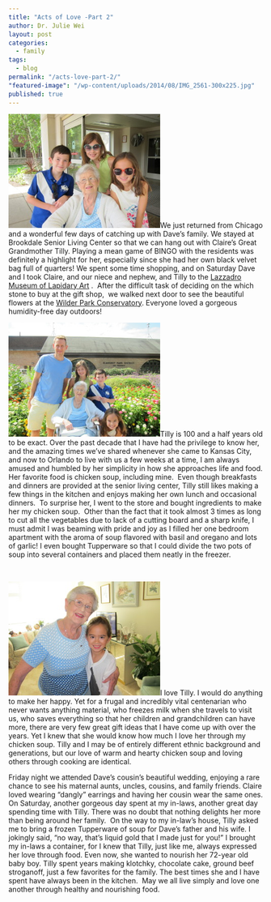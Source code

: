 ```yaml
---
title: "Acts of Love -Part 2"
author: Dr. Julie Wei
layout: post
categories: 
  - family
tags: 
  - blog
permalink: "/acts-love-part-2/"
"featured-image": "/wp-content/uploads/2014/08/IMG_2561-300x225.jpg"
published: true
---
```


<img class="alignleft size-medium wp-image-1107" src="/wp-content/uploads/2014/08/IMG_2561-300x225.jpg" alt="IMG_2561" width="300" height="225" />We just returned from Chicago and a wonderful few days of catching up with Dave’s family. We stayed at Brookdale Senior Living Center so that we can hang out with Claire’s Great Grandmother Tilly. Playing a mean game of BINGO with the residents was definitely a highlight for her, especially since she had her own black velvet bag full of quarters! We spent some time shopping, and on Saturday Dave and I took Claire, and our niece and nephew, and Tilly to the [Lazzadro Museum of Lapidary Art][1] .  After the difficult task of deciding on the which stone to buy at the gift shop,  we walked next door to see the beautiful flowers at the [Wilder Park Conservatory][2]. Everyone loved a gorgeous humidity-free day outdoors!

<img class="alignright wp-image-1109 size-medium" src="/wp-content/uploads/2014/08/IMG_2578-300x225.jpg" alt="IMG_2578" width="300" height="225" />Tilly is 100 and a half years old to be exact. Over the past decade that I have had the privilege to know her, and the amazing times we’ve shared whenever she came to Kansas City, and now to Orlando to live with us a few weeks at a time, I am always amused and humbled by her simplicity in how she approaches life and food. Her favorite food is chicken soup, including mine.  Even though breakfasts and dinners are provided at the senior living center, Tilly still likes making a few things in the kitchen and enjoys making her own lunch and occasional dinners.  To surprise her, I went to the store and bought ingredients to make her my chicken soup.  Other than the fact that it took almost 3 times as long to cut all the vegetables due to lack of a cutting board and a sharp knife, I must admit I was beaming with pride and joy as I filled her one bedroom apartment with the aroma of soup flavored with basil and oregano and lots of garlic! I even bought Tupperware so that I could divide the two pots of soup into several containers and placed them neatly in the freezer.

&nbsp;

<img class="alignleft  wp-image-1110" src="/wp-content/uploads/2014/08/IMG_2624-300x225.jpg" alt="IMG_2624" width="300" height="225" />I love Tilly. I would do anything to make her happy. Yet for a frugal and incredibly vital centenarian who never wants anything material, who freezes milk when she travels to visit us, who saves everything so that her children and grandchildren can have more, there are very few great gift ideas that I have come up with over the years. Yet I knew that she would know how much I love her through my chicken soup. Tilly and I may be of entirely different ethnic background and generations, but our love of warm and hearty chicken soup and loving others through cooking are identical.

Friday night we attended Dave’s cousin’s beautiful wedding, enjoying a rare chance to see his maternal aunts, uncles, cousins, and family friends. Claire loved wearing “dangly” earrings and having her cousin wear the same ones. On Saturday, another gorgeous day spent at my in-laws, another great day spending time with Tilly. There was no doubt that nothing delights her more than being around her family.  On the way to my in-law’s house, Tilly asked me to bring a frozen Tupperware of soup for Dave’s father and his wife. I jokingly said, “no way, that’s liquid gold that I made just for you!” I brought my in-laws a container, for I knew that Tilly, just like me, always expressed her love through food. Even now, she wanted to nourish her 72-year old baby boy. Tilly spent years making klotchky, chocolate cake, ground beef stroganoff, just a few favorites for the family. The best times she and I have spent have always been in the kitchen.  May we all live simply and love one another through healthy and nourishing food.



 [1]: http://www.lizzadromuseum.org/
 [2]: http://www.epd.org/facilities/wilder-park-conservatory
 [3]: /book/
